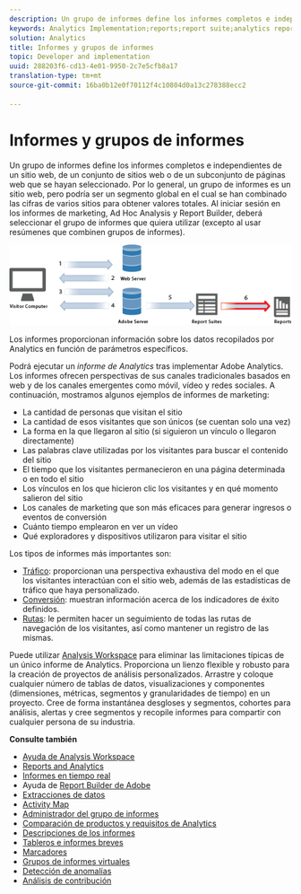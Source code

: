 ```yaml
---
description: Un grupo de informes define los informes completos e independientes de un sitio web, de un conjunto de sitios web o de un subconjunto de páginas web que se hayan seleccionado. Por lo general, un grupo de informes es un sitio web, pero podría ser un segmento global en el cual se han combinado las cifras de varios sitios para obtener valores totales. Al iniciar sesión en los informes de marketing, Ad Hoc Analysis y Report Builder, deberá seleccionar el grupo de informes que quiera utilizar (excepto al usar resúmenes que combinen grupos de informes).
keywords: Analytics Implementation;reports;report suite;analytics report;global segment;roll-ups;rollups;combine report suites;traffic;conversion;path
solution: Analytics
title: Informes y grupos de informes
topic: Developer and implementation
uuid: 288203f6-cd13-4e01-9950-2c7e5cfb8a17
translation-type: tm+mt
source-git-commit: 16ba0b12e0f70112f4c10804d0a13c278388ecc2

---
```



# Informes y grupos de informes

Un grupo de informes define los informes completos e independientes de un sitio web, de un conjunto de sitios web o de un subconjunto de páginas web que se hayan seleccionado. Por lo general, un grupo de informes es un sitio web, pero podría ser un segmento global en el cual se han combinado las cifras de varios sitios para obtener valores totales. Al iniciar sesión en los informes de marketing, Ad Hoc Analysis y Report Builder, deberá seleccionar el grupo de informes que quiera utilizar (excepto al usar resúmenes que combinen grupos de informes).

![](assets/how-data-is-collected-6.png)

Los informes proporcionan información sobre los datos recopilados por Analytics en función de parámetros específicos.

Podrá ejecutar un *informe de Analytics* tras implementar Adobe Analytics. Los informes ofrecen perspectivas de sus canales tradicionales basados en web y de los canales emergentes como móvil, vídeo y redes sociales. A continuación, mostramos algunos ejemplos de informes de marketing:

* La cantidad de personas que visitan el sitio
* La cantidad de esos visitantes que son únicos (se cuentan solo una vez)
* La forma en la que llegaron al sitio (si siguieron un vínculo o llegaron directamente)
* Las palabras clave utilizadas por los visitantes para buscar el contenido del sitio
* El tiempo que los visitantes permanecieron en una página determinada o en todo el sitio
* Los vínculos en los que hicieron clic los visitantes y en qué momento salieron del sitio
* Los canales de marketing que son más eficaces para generar ingresos o eventos de conversión
* Cuánto tiempo emplearon en ver un vídeo
* Qué exploradores y dispositivos utilizaron para visitar el sitio

Los tipos de informes más importantes son:

* [Tráfico](https://marketing.adobe.com/resources/help/en_US/reference/reports_traffic.html): proporcionan una perspectiva exhaustiva del modo en el que los visitantes interactúan con el sitio web, además de las estadísticas de tráfico que haya personalizado.
* [Conversión](https://marketing.adobe.com/resources/help/en_US/reference/reports_conversion.html): muestran información acerca de los indicadores de éxito definidos.
* [Rutas](https://marketing.adobe.com/resources/help/en_US/reference/reports_paths.html): le permiten hacer un seguimiento de todas las rutas de navegación de los visitantes, así como mantener un registro de las mismas.

Puede utilizar [Analysis Workspace](https://marketing.adobe.com/resources/help/en_US/analytics/analysis-workspace/) para eliminar las limitaciones típicas de un único informe de Analytics. Proporciona un lienzo flexible y robusto para la creación de proyectos de análisis personalizados. Arrastre y coloque cualquier número de tablas de datos, visualizaciones y componentes (dimensiones, métricas, segmentos y granularidades de tiempo) en un proyecto. Cree de forma instantánea desgloses y segmentos, cohortes para análisis, alertas y cree segmentos y recopile informes para compartir con cualquier persona de su industria.

<p class="head"> <b>Consulte también</b> </p>

* [Ayuda de Analysis Workspace](/help/analyze/analysis-workspace/analysis-workspace-features.md)
* [Reports and Analytics](/help/analyze/reports-analytics/overview/report-overview.md)
* [Informes en tiempo real](https://marketing.adobe.com/resources/help/en_US/reference/realtime.html)
* Ayuda de [Report Builder de Adobe](https://marketing.adobe.com/resources/help/en_US/arb/)
* [Extracciones de datos](https://marketing.adobe.com/resources/help/en_US/sc/user/data_extract.html)
* [Activity Map](https://marketing.adobe.com/resources/help/en_US/analytics/activitymap/)
* [Administrador del grupo de informes](https://marketing.adobe.com/resources/help/en_US/reference/report_suites_admin.html)
* [Comparación de productos y requisitos de Analytics](https://marketing.adobe.com/resources/help/en_US/reference/analytics-product-comparison.html)
* [Descripciones de los informes](https://marketing.adobe.com/resources/help/en_US/reference/reports_descriptions.html)
* [Tableros e informes breves](https://marketing.adobe.com/resources/help/en_US/sc/user/dashboard.html)
* [Marcadores](/help/analyze/reports-analytics/bookmarks.md)
* [Grupos de informes virtuales](/help/components/vrs/vrs-about.md)
* [Detección de anomalías](/help/analyze/analysis-workspace/virtual-analyst/c-anomaly-detection/anomaly-detection.md)
* [Análisis de contribución](/help/analyze/analysis-workspace/virtual-analyst/contribution-analysis/ca-tokens.md)


